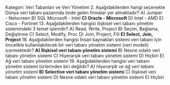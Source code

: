 Kategori: Veri Tabanları ve Veri Yönetimi
2. Aşağıdakilerden hangi seçenekte Dünya veri tabanı pazarında önde gelen firmalar yer almaktadır?
A) Juniper - Netscreen
B) SQL Microsoft - Intel
**C) Oracle - Microsoft**
D) Intel - AMD
E) Cisco - Fortinet
13. Aşağıdakilerden hangisi ilişkisel veri tabanı yönetim sistemindeki 3 temel işlemdir?
A) Read, Write, Project
B) Seçim, Bağlama, Değiştirme
C) Select, Modify, Proc
D) Join, Project, Fill
**E) Select, Join, Project**
18. Aşağıdakilerden hangisi İnsan kaynakları sistemi veri tabanı için öncelikle kullanılabilecek bir veri tabanı yönetim sistemi (veri modeli) içermektedir?
**A) İlişkisel veri tabanı yönetim sistemi**
B) Nesne odaklı veri tabanı yönetim sistemi
C) Hiyerarşik veri tabanı yönetim sistemi
D) Hiçbiri
E) Ağ veri tabanı yönetim sistemi
19. Aşağıdakilerden hangisi veri tabanı yönetim sistemi türlerinden biri değildir?
*A) Hiyerarşik ve ağ veri tabanı yönetim sistemi*
**B) Selective veri tabanı yönetim sistemi**
C) İlişkisel veri tabanı yönetim sistemi
D) Nesne odaklı veri tabanı yönetim sistemi
E) Hiçbiri
